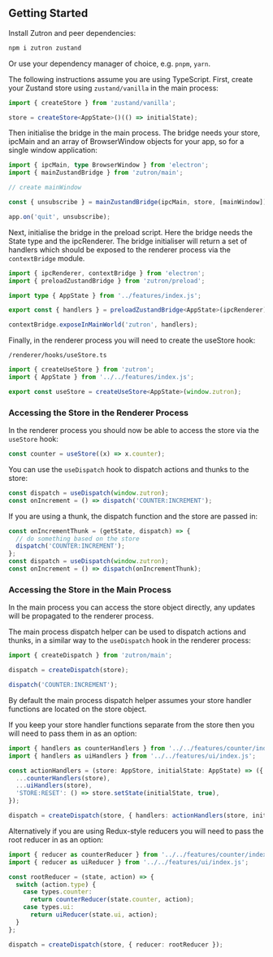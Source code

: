 ## Getting Started

Install Zutron and peer dependencies:

```bash
npm i zutron zustand
```

Or use your dependency manager of choice, e.g. `pnpm`, `yarn`.

The following instructions assume you are using TypeScript. First, create your Zustand store using `zustand/vanilla` in the main process:

```ts
import { createStore } from 'zustand/vanilla';

store = createStore<AppState>()(() => initialState);
```

Then initialise the bridge in the main process. The bridge needs your store, ipcMain and an array of BrowserWindow objects for your app, so for a single window application:

```ts
import { ipcMain, type BrowserWindow } from 'electron';
import { mainZustandBridge } from 'zutron/main';

// create mainWindow

const { unsubscribe } = mainZustandBridge(ipcMain, store, [mainWindow]);

app.on('quit', unsubscribe);
```

Next, initialise the bridge in the preload script. Here the bridge needs the State type and the ipcRenderer. The bridge initialiser will return a set of handlers which should be exposed to the renderer process via the `contextBridge` module.

```ts
import { ipcRenderer, contextBridge } from 'electron';
import { preloadZustandBridge } from 'zutron/preload';

import type { AppState } from '../features/index.js';

export const { handlers } = preloadZustandBridge<AppState>(ipcRenderer);

contextBridge.exposeInMainWorld('zutron', handlers);
```

Finally, in the renderer process you will need to create the useStore hook:

`/renderer/hooks/useStore.ts`

```ts
import { createUseStore } from 'zutron';
import { AppState } from '../../features/index.js';

export const useStore = createUseStore<AppState>(window.zutron);
```

### Accessing the Store in the Renderer Process

In the renderer process you should now be able to access the store via the `useStore` hook:

```ts
const counter = useStore((x) => x.counter);
```

You can use the `useDispatch` hook to dispatch actions and thunks to the store:

```ts
const dispatch = useDispatch(window.zutron);
const onIncrement = () => dispatch('COUNTER:INCREMENT');
```

If you are using a thunk, the dispatch function and the store are passed in:

```ts
const onIncrementThunk = (getState, dispatch) => {
  // do something based on the store
  dispatch('COUNTER:INCREMENT');
};
const dispatch = useDispatch(window.zutron);
const onIncrement = () => dispatch(onIncrementThunk);
```

### Accessing the Store in the Main Process

In the main process you can access the store object directly, any updates will be propagated to the renderer process.

The main process dispatch helper can be used to dispatch actions and thunks, in a similar way to the `useDispatch` hook in the renderer process:

```ts
import { createDispatch } from 'zutron/main';

dispatch = createDispatch(store);

dispatch('COUNTER:INCREMENT');
```

By default the main process dispatch helper assumes your store handler functions are located on the store object.

If you keep your store handler functions separate from the store then you will need to pass them in as an option:

```ts
import { handlers as counterHandlers } from '../../features/counter/index.js';
import { handlers as uiHandlers } from '../../features/ui/index.js';

const actionHandlers = (store: AppStore, initialState: AppState) => ({
  ...counterHandlers(store),
  ...uiHandlers(store),
  'STORE:RESET': () => store.setState(initialState, true),
});

dispatch = createDispatch(store, { handlers: actionHandlers(store, initialState) });
```

Alternatively if you are using Redux-style reducers you will need to pass the root reducer in as an option:

```ts
import { reducer as counterReducer } from '../../features/counter/index.js';
import { reducer as uiReducer } from '../../features/ui/index.js';

const rootReducer = (state, action) => {
  switch (action.type) {
    case types.counter:
      return counterReducer(state.counter, action);
    case types.ui:
      return uiReducer(state.ui, action);
  }
};

dispatch = createDispatch(store, { reducer: rootReducer });
```
